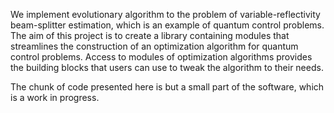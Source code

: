We implement evolutionary algorithm to the problem of variable-reflectivity beam-splitter estimation, which is an example of
quantum control problems. The aim of this project is to create a library containing modules that streamlines the construction
of an optimization algorithm for quantum control problems. Access to modules of optimization algorithms provides the building
blocks that users can use to tweak the algorithm to their needs.

The chunk of code presented here is but a small part of the software, which is a work in progress.
